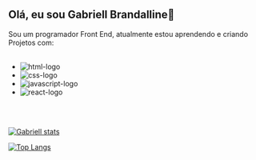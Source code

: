 ## Olá, eu sou Gabriell Brandalline👋

Sou um programador Front End, atualmente estou aprendendo e criando Projetos com:
<br>
<br>

- <img src="https://img.shields.io/badge/HTML5-E34F26?style=for-the-badge&logo=html5&logoColor=white" alt="html-logo" />
- <img src="https://img.shields.io/badge/CSS3-1572B6?style=for-the-badge&logo=css3&logoColor=white" alt="css-logo" />
- <img src="https://img.shields.io/badge/JavaScript-F7DF1E?style=for-the-badge&logo=javascript&logoColor=black" alt="javascript-logo" />
- <img src="https://img.shields.io/badge/React-20232A?style=for-the-badge&logo=react" alt="react-logo" />
<br>
<br>


[![Gabriell stats](https://github-readme-stats.vercel.app/api?username=gaabriiellb)](https://github.com/anuraghazra/github-readme-stats)


[![Top Langs](https://github-readme-stats.vercel.app/api/top-langs/?username=gaabriiellb)](https://github.com/anuraghazra/github-readme-stats)
